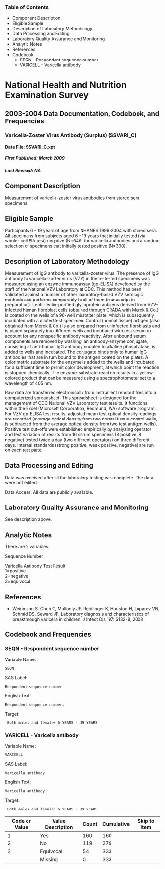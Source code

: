 ### Table of Contents

  * Component Description
  * Eligible Sample
  * Description of Laboratory Methodology
  * Data Processing and Editing
  * Laboratory Quality Assurance and Monitoring
  * Analytic Notes
  * References
  * Codebook
    * SEQN - Respondent sequence number
    * VARICELL - Varicella antibody

# National Health and Nutrition Examination Survey

## 2003-2004 Data Documentation, Codebook, and Frequencies

### Varicella-Zoster Virus Antibody (Surplus) (SSVARI_C)

####  Data File: SSVARI_C.xpt

##### First Published: March 2009

##### Last Revised: NA

## Component Description

Measurement of varicella-zoster virus antibodies from stored sera specimens.

## Eligible Sample

Participants 6 - 19 years of age from NHANES 1999-2004 with stored sera. All
specimens from subjects aged 6 - 19 years that initially tested (via whole-
cell EIA test) negative (N=649) for varicella antibodies and a random
selection of specimens that initially tested positive (N=300).

## Description of Laboratory Methodology

Measurement of IgG antibody to varicella-zoster virus. The presence of IgG
antibody to varicella-zoster virus (VZV) in the re-tested specimens was
measured using an enzyme immunoassay (gp-ELISA) developed by the staff of the
National VZV Laboratory at CDC. This method has been validated against a
number of other laboratory-based VZV serologic methods and performs comparably
to all of them (manuscript in preparation). Lentil-lectin-purified
glycoprotein antigens derived from VZV-infected human fibroblast cells
(obtained through CRADA with Merck & Co.) is coated on the wells of a 96-well
microtiter plate, which is subsequently incubated with a diluted test
specimen. Control (normal tissue) antigen (also obtained from Merck & Co.) is
also prepared from uninfected fibroblasts and is plated separately into
different wells and incubated with test serum to account for any nonspecific
antibody reactivity. After unbound serum components are removed by washing, an
antibody-enzyme conjugate, consisting of anti-human IgG antibody coupled to
alkaline phosphatase, is added to wells and incubated. The conjugate binds
only to human IgG antibodies that are in turn bound to the antigen coated on
the plates. A colorimetric substrate for the enzyme is added to the wells and
incubated for a sufficient time to permit color development, at which point
the reaction is stopped chemically. The enzyme-substrate reaction results in a
yellow-colored product that can be measured using a spectrophotometer set to a
wavelength of 405 nm.

Raw data are transferred electronically from instrument readout files into a
computerized spreadsheet. This spreadsheet is designed for the management of
CDC National VZV Laboratory test results. It functions within the Excel
(Microsoft Corporation, Redmund, WA) software program. For VZV gp-ELISA test
results, adjusted mean test optical density readings are recorded (average
optical density from two normal tissue control wells, is subtracted from the
average optical density from two test antigen wells). Positive test cut-offs
were established empirically by analyzing operator and test variation of
results from 16 serum specimens (8 positive, 8 negative) tested twice a day
(two different operators) on three different days. Internal standards (strong
positive, weak positive, negative) are run on each test plate.

## Data Processing and Editing

Data was received after all the laboratory testing was complete. The data were
not edited.

Data Access: All data are publicly available.

## Laboratory Quality Assurance and Monitoring

See description above.

## Analytic Notes

There are 2 variables:

Sequence Number

Varicella Antibody Test Result  
1=positive  
2=negative  
3=equivocal

## References

  * Weinmann S. Chun C, Mullooly JP, Reidlinger K, Houston H, Loparev VN, Schmid DS, Seward JF. Laboratory diagnosis and characteristics of breakthrough varicella in children. J Infect Dis 197: S132-8, 2008

## Codebook and Frequencies

### SEQN - Respondent sequence number

Variable Name:

    SEQN
SAS Label:

    Respondent sequence number
English Text:

    Respondent sequence number.
Target:

     Both males and females 6 YEARS - 19 YEARS

### VARICELL - Varicella antibody

Variable Name:

    VARICELL
SAS Label:

    Varicella antibody
English Text:

    Varicella antibody
Target:

     Both males and females 6 YEARS - 19 YEARS
Code or Value | Value Description | Count | Cumulative | Skip to Item  
---|---|---|---|---  
1 | Yes | 160 | 160 |   
2 | No | 119 | 279 |   
3 | Equivocal | 54 | 333 |   
. | Missing | 0 | 333 | 


